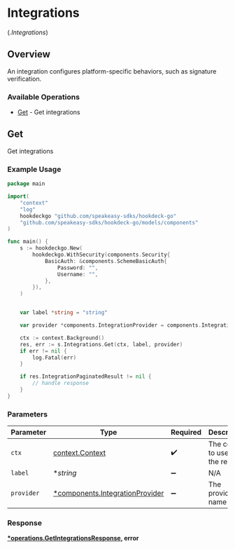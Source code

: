 # Integrations
(*.Integrations*)

## Overview

An integration configures platform-specific behaviors, such as signature verification.

### Available Operations

* [Get](#get) - Get integrations

## Get

Get integrations

### Example Usage

```go
package main

import(
	"context"
	"log"
	hookdeckgo "github.com/speakeasy-sdks/hookdeck-go"
	"github.com/speakeasy-sdks/hookdeck-go/models/components"
)

func main() {
    s := hookdeckgo.New(
        hookdeckgo.WithSecurity(components.Security{
            BasicAuth: &components.SchemeBasicAuth{
                Password: "",
                Username: "",
            },
        }),
    )


    var label *string = "string"

    var provider *components.IntegrationProvider = components.IntegrationProviderOura

    ctx := context.Background()
    res, err := s.Integrations.Get(ctx, label, provider)
    if err != nil {
        log.Fatal(err)
    }

    if res.IntegrationPaginatedResult != nil {
        // handle response
    }
}
```

### Parameters

| Parameter                                                                     | Type                                                                          | Required                                                                      | Description                                                                   |
| ----------------------------------------------------------------------------- | ----------------------------------------------------------------------------- | ----------------------------------------------------------------------------- | ----------------------------------------------------------------------------- |
| `ctx`                                                                         | [context.Context](https://pkg.go.dev/context#Context)                         | :heavy_check_mark:                                                            | The context to use for the request.                                           |
| `label`                                                                       | **string*                                                                     | :heavy_minus_sign:                                                            | N/A                                                                           |
| `provider`                                                                    | [*components.IntegrationProvider](../../models/shared/integrationprovider.md) | :heavy_minus_sign:                                                            | The provider name                                                             |


### Response

**[*operations.GetIntegrationsResponse](../../models/operations/getintegrationsresponse.md), error**

